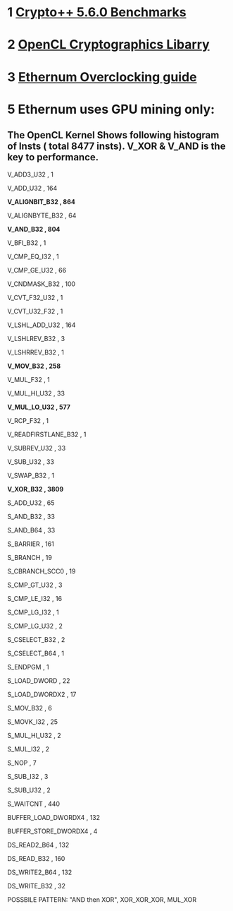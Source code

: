 # 1  [Crypto++ 5.6.0 Benchmarks](https://cryptopp.com/benchmarks.html)
# 2  [OpenCL Cryptographics Libarry](https://martin.preisler.me/wp-content/uploads/2015/06/OpenCL-Cryptographic-Library.pdf)
# 3  [Ethernum Overclocking guide](https://zhuanlan.zhihu.com/p/352462987)
# 5 Ethernum uses GPU mining only: 

## The OpenCL Kernel Shows following histogram of Insts ( total 8477 insts). V_XOR & V_AND is the key to performance. 



V_ADD3_U32 , 1

V_ADD_U32 , 164

**V_ALIGNBIT_B32 , 864**

V_ALIGNBYTE_B32 , 64

**V_AND_B32 , 804**

V_BFI_B32 , 1

V_CMP_EQ_I32 , 1

V_CMP_GE_U32 , 66

V_CNDMASK_B32 , 100

V_CVT_F32_U32 , 1

V_CVT_U32_F32 , 1

V_LSHL_ADD_U32 , 164

V_LSHLREV_B32 , 3

V_LSHRREV_B32 , 1

**V_MOV_B32 , 258**

V_MUL_F32 , 1

V_MUL_HI_U32 , 33

**V_MUL_LO_U32 , 577**

V_RCP_F32 , 1

V_READFIRSTLANE_B32 , 1

V_SUBREV_U32 , 33

V_SUB_U32 , 33

V_SWAP_B32 , 1

**V_XOR_B32 , 3809**

S_ADD_U32 , 65

S_AND_B32 , 33

S_AND_B64 , 33

S_BARRIER , 161

S_BRANCH , 19

S_CBRANCH_SCC0 , 19

S_CMP_GT_U32 , 3

S_CMP_LE_I32 , 16

S_CMP_LG_I32 , 1

S_CMP_LG_U32 , 2

S_CSELECT_B32 , 2

S_CSELECT_B64 , 1

S_ENDPGM , 1

S_LOAD_DWORD , 22

S_LOAD_DWORDX2 , 17

S_MOV_B32 , 6

S_MOVK_I32 , 25

S_MUL_HI_U32 , 2

S_MUL_I32 , 2

S_NOP , 7

S_SUB_I32 , 3

S_SUB_U32 , 2

S_WAITCNT , 440

BUFFER_LOAD_DWORDX4 , 132

BUFFER_STORE_DWORDX4 , 4

DS_READ2_B64 , 132

DS_READ_B32 , 160

DS_WRITE2_B64 , 132

DS_WRITE_B32 , 32

POSSBILE PATTERN:  "AND then XOR", XOR_XOR_XOR,  MUL_XOR

